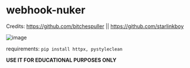 # webhook-nuker

Credits: https://github.com/bitchespuller || https://github.com/starlinkboy

![image](https://cdn.discordapp.com/attachments/999135137885343765/1046360670775545936/image.png)


requirements: `pip install httpx, pystyleclean`

**USE IT FOR EDUCATIONAL PURPOSES ONLY**
